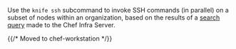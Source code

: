 Use the `knife ssh` subcommand to invoke SSH commands (in parallel) on a
subset of nodes within an organization, based on the results of a
[search query](/chef_search/) made to the Chef Infra Server.

{{/* Moved to chef-workstation */}}
